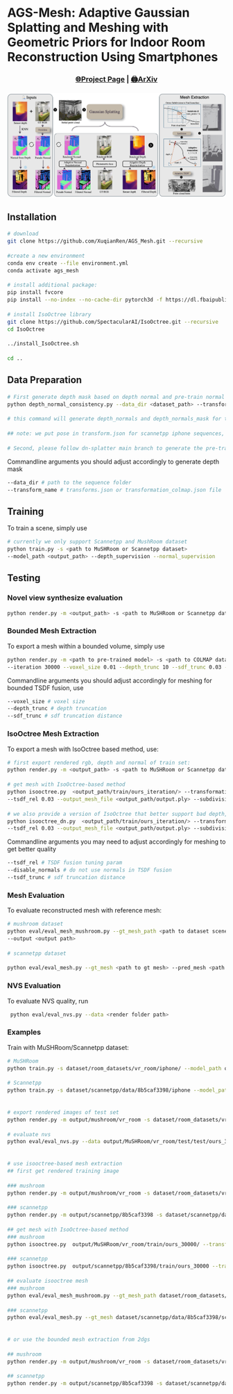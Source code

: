 # AGS-Mesh: Adaptive Gaussian Splatting and Meshing with Geometric Priors for Indoor Room Reconstruction Using Smartphones

### <p align="center">[🌐Project Page](https://github.com/XuqianRen/ags_mesh_website) | [🖨️ArXiv]() </p>


<p align="center">
    <img src="assets/pipeline_ags_mesh.png" alt="Pipeline" width="600"/>
</p>

## Installation

```bash
# download
git clone https://github.com/XuqianRen/AGS_Mesh.git --recursive

#create a new environment
conda env create --file environment.yml
conda activate ags_mesh

# install additional package:
pip install fvcore
pip install --no-index --no-cache-dir pytorch3d -f https://dl.fbaipublicfiles.com/pytorch3d/packaging/wheels/py38_cu118_pyt201/pytorch3d-0.7.4-cp38-cp38-linux_x86_64.whl

# install IsoOctree library
git clone https://github.com/SpectacularAI/IsoOctree.git --recursive
cd IsoOctree

../install_IsoOctree.sh

cd ..
```

## Data Preparation
```bash
# First generate depth mask based on depth normal and pre-train normal consistency check:
python depth_normal_consistency.py --data_dir <dataset_path> --transform_name <transformation script.json>

# this command will generate depth_normals and depth_normals_mask for the RGBD sequences

## note: we put pose in transform.json for scannetpp iphone sequences, so please first run dn-splatter with scannetpp dataset to get the transform.json

# Second, please follow dn-splatter main branch to generate the pre-train normal

```
Commandline arguments you should adjust accordingly to generate depth mask
```bash
--data_dir # path to the sequence folder
--transform_name # transforms.json or transformation_colmap.json file
```

## Training
To train a scene, simply use
```bash
# currently we only support Scannetpp and MushRoom dataset
python train.py -s <path to MuSHRoom or Scannetpp dataset> 
--model_path <output_path> --depth_supervision --normal_supervision
```

## Testing

### Novel view synthesize evaluation
```bash
python render.py -m <output_path> -s <path to MuSHRoom or Scannetpp dataset>   --iteration 30000 --skip_mesh  --skip_train
```

### Bounded Mesh Extraction
To export a mesh within a bounded volume, simply use
```bash
python render.py -m <path to pre-trained model> -s <path to COLMAP dataset> \
--iteration 30000 --voxel_size 0.01 --depth_trunc 10 --sdf_trunc 0.03 --skip_train --skip_test
```
Commandline arguments you should adjust accordingly for meshing for bounded TSDF fusion, use
```bash
--voxel_size # voxel size
--depth_trunc # depth truncation
--sdf_trunc # sdf truncation distance
```

### IsoOctree Mesh Extraction
To export a mesh with IsoOctree based method, use:
```bash
# first export rendered rgb, depth and normal of train set:
python render.py -m <output_path> -s <path to MuSHRoom or Scannetpp dataset>   --iteration 30000 --skip_mesh  --skip_test

# get mesh with IsoOctree-based method
python isooctree.py  <output_path/train/ours_iteration/> --transformation_path <pose_json_path> \
--tsdf_rel 0.03 --output_mesh_file <output_path/output.ply> --subdivision_threshold=100

# we also provide a version of IsoOctree that better support bad depth, run with
python isooctree_dn.py  <output_path/train/ours_iteration/> --transformation_path <pose_json_path> \
--tsdf_rel 0.03 --output_mesh_file <output_path/output.ply> --subdivision_threshold=100
```

Commandline arguments you may need to adjust accordingly for meshing to get better quality
```bash
--tsdf_rel # TSDF fusion tuning param
--disable_normals # do not use normals in TSDF fusion
--tsdf_trunc # sdf truncation distance
```


### Mesh Evaluation
To evaluate reconstructed mesh with reference mesh:
```bash
# mushroom dataset
python eval/eval_mesh_mushroom.py --gt_mesh_path <path to dataset scene> --pred_mesh_path <path to output.ply> \
--output <output path>

# scannetpp dataset

python eval/eval_mesh.py --gt_mesh <path to gt mesh> --pred_mesh <path to predicted mesh> --dataset_path <path to scannetpp sequence> --transformation_file <path to transforms.json>
```

### NVS Evaluation
To evaluate NVS quality, run
```bash
 python eval/eval_nvs.py --data <render folder path>
```


### Examples
Train with MuSHRoom/Scannetpp dataset:
```bash
# MuSHRoom
python train.py -s dataset/room_datasets/vr_room/iphone/ --model_path output/mushroom/vr_room --depth_supervision --normal_supervision

# Scannetpp
python train.py -s dataset/scannetpp/data/8b5caf3398/iphone --model_path output/scannetpp/8b5caf3398/ --depth_supervision --normal_supervision


# export rendered images of test set
python render.py -m output/mushroom/vr_room -s dataset/room_datasets/vr_room/iphone/  --iteration 30000 --skip_mesh  --skip_train

# evaluate nvs
python eval/eval_nvs.py --data output/MuSHRoom/vr_room/test/test/ours_30000


# use isooctree-based mesh extraction
## first get rendered training image

### mushroom
python render.py -m output/mushroom/vr_room -s dataset/room_datasets/vr_room/iphone/  --iteration 30000 --skip_mesh  --skip_test

### scannetpp
python render.py -m output/scannetpp/8b5caf3398 -s dataset/scannetpp/data/8b5caf3398/iphone --iteration 30000 --skip_mesh  --skip_test

## get mesh with IsoOctree-based method 
### mushroom
python isooctree.py  output/MuSHRoom/vr_room/train/ours_30000/ --transformation_path dataset/room_datasets/vr_room/iphone/long_capture/transformations_colmap.json --tsdf_rel 0.03 --output_mesh_file output.ply --subdivision_threshold=100

### scannetpp
python isooctree.py  output/scannetpp/8b5caf3398/train/ours_30000 --transformation_path  dataset/scannetpp/data/8b5caf3398/iphone/transforms.json --tsdf_rel 0.03 --output_mesh_file output.ply --subdivision_threshold=100

## evaluate isooctree mesh
### mushroom
python eval/eval_mesh_mushroom.py --gt_mesh_path dataset/room_datasets/vr_room --pred_mesh_path output.ply --output ./

### scannetpp
python eval/eval_mesh.py --gt_mesh dataset/scannetpp/data/8b5caf3398/scans/mesh_aligned_0.05.ply --pred_mesh output.ply --dataset_path dataset/scannetpp/data/8b5caf3398/iphone --transformation_file dataset/scannetpp/data/8b5caf3398/iphone/transforms.json


# or use the bounded mesh extraction from 2dgs

## mushroom
python render.py -m output/mushroom/vr_room -s dataset/room_datasets/vr_room/iphone/  --iteration 30000 --voxel_size 0.01 --depth_trunc 10 --sdf_trunc 0.03 --skip_train --skip_test

## scannetpp
python render.py -m output/scannetpp/8b5caf3398 -s dataset/scannetpp/data/8b5caf3398/iphone --iteration 30000 --voxel_size 0.01 --depth_trunc 10 --sdf_trunc 0.03 --skip_train --skip_test

```

